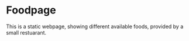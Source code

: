 # Foodpage
This is a static webpage, showing different available foods, provided by a small restuarant.
